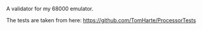 A validator for my 68000 emulator.

The tests are taken from here:
https://github.com/TomHarte/ProcessorTests
